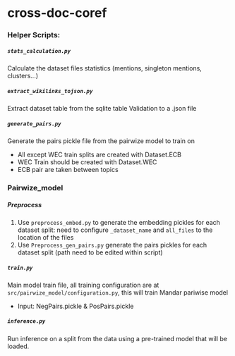 # cross-doc-coref

### Helper Scripts:

##### `stats_calculation.py`
Calculate the dataset files statistics (mentions, singleton mentions, clusters...)

##### `extract_wikilinks_tojson.py`
Extract dataset table from the sqlite table Validation to a .json file

##### `generate_pairs.py`
Generate the pairs pickle file from the pairwize model to train on <br/>
* All except WEC train splits are created with Dataset.ECB <br/>
* WEC Train should be created with Dataset.WEC
* ECB pair are taken between topics

### Pairwize_model

##### Preprocess
1) Use `preprocess_embed.py` to generate the embedding pickles for each dataset split:
 need to configure `_dataset_name` and `all_files` to the location of the files
2) Use `Preprocess_gen_pairs.py` generate the pairs pickles for each dataset split (path need to be edited within script)


##### `train.py`
Main model train file, all training configuration are at `src/pairwize_model/configuration.py`, this will train Mandar pariwise model<br/>
* Input: NegPairs.pickle & PosPairs.pickle

##### `inference.py`
Run inference on a split from the data using a pre-trained model that will be loaded.

